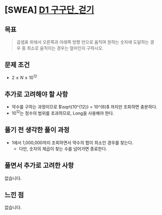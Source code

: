 # [SWEA] [D1 구구단_걷기](https://swexpertacademy.com/main/talk/codeBattle/problemDetail.do?contestProbId=AYaf9W8afyMDFAQ9&categoryId=AYagwMEql1wDFAQ9&categoryType=BATTLE&battleMainPageIndex=1)

## 목표
> 곱셈표 위에서 오른쪽과 아래쪽 방향 만으로 움직여 원하는 숫자에 도달하는 경우 중 최소로 움직이는 경우는 얼마인지 구하시오.

## 문제 조건
* $2 \leq N \leq 10^{12}$

## 추가로 고려해야 할 사항
* 약수를 구하는 과정이므로 $\sqrt{10^{12}} = 10^{6}$ 까지만 조회하면 충분하다.
* $10^{12}$는 정수의 범위를 초과하므로, Long을 사용해야 한다.

## 풀기 전 생각한 풀이 과정
* 1에서 1,000,000까지 조회하면서 약수의 합이 최소인 경우를 찾는다.
  * 다만, 숫자의 제곱이 찾는 수를 넘어가면 종료한다.

## 풀면서 추가로 고려한 사항
없습니다.

## 느낀 점
없습니다.
